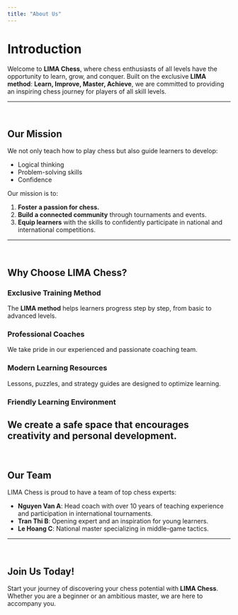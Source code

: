 ```yaml
---
title: "About Us"
---
```


# Introduction

Welcome to **LIMA Chess**, where chess enthusiasts of all levels have the opportunity to learn, grow, and conquer. Built on the exclusive **LIMA method**: **Learn, Improve, Master, Achieve**, we are committed to providing an inspiring chess journey for players of all skill levels.
&nbsp;

---

&nbsp;
## Our Mission

We not only teach how to play chess but also guide learners to develop:

- Logical thinking
- Problem-solving skills
- Confidence

Our mission is to:

1. **Foster a passion for chess.**
2. **Build a connected community** through tournaments and events.
3. **Equip learners** with the skills to confidently participate in national and international competitions.
&nbsp;
---
&nbsp;
## Why Choose LIMA Chess?

### **Exclusive Training Method**
The **LIMA method** helps learners progress step by step, from basic to advanced levels.

### **Professional Coaches**
We take pride in our experienced and passionate coaching team.

### **Modern Learning Resources**
Lessons, puzzles, and strategy guides are designed to optimize learning.

### **Friendly Learning Environment**
We create a safe space that encourages creativity and personal development.
&nbsp;
---
&nbsp;
## Our Team

LIMA Chess is proud to have a team of top chess experts:

- **Nguyen Van A**: Head coach with over 10 years of teaching experience and participation in international tournaments.
- **Tran Thi B**: Opening expert and an inspiration for young learners.
- **Le Hoang C**: National master specializing in middle-game tactics.
&nbsp;
---
&nbsp;
## Join Us Today!

Start your journey of discovering your chess potential with **LIMA Chess**. Whether you are a beginner or an ambitious master, we are here to accompany you.
